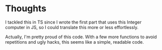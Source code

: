 # Thoughts

I tackled this in TS since I wrote the first part that uses
this Integer computer in JS, so I could translate this more or less effortlessly.

Actually, I'm pretty proud of this code. With a few more functions to avoid repetitions and ugly hacks,
this seems like a simple, readable code.
